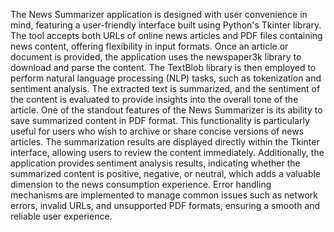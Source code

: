   The News Summarizer application is designed with user convenience in mind, featuring a user-friendly interface built using Python's Tkinter library. The tool accepts both URLs
of online news articles and PDF files containing news content, offering flexibility in input formats. Once an article or document is provided, the application uses the 
newspaper3k library to download and parse the content. The TextBlob library is then employed to perform natural language processing (NLP) tasks, such as tokenization and 
sentiment analysis. The extracted text is summarized, and the sentiment of the content is evaluated to provide insights into the overall tone of the article.
  One of the standout features of the News Summarizer is its ability to save summarized content in PDF format. This functionality is particularly useful for users who wish to 
archive or share concise versions of news articles. The summarization results are displayed directly within the Tkinter interface, allowing users to review the content 
immediately. Additionally, the application provides sentiment analysis results, indicating whether the summarized content is positive, negative, or neutral, which adds a 
valuable dimension to the news consumption experience. Error handling mechanisms are implemented to manage common issues such as network errors, invalid URLs, and unsupported 
PDF formats, ensuring a smooth and reliable user experience.
